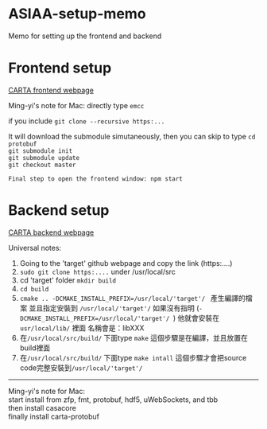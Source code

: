 # ASIAA-setup-memo
Memo for setting up the frontend and backend

# Frontend setup
[CARTA frontend webpage](https://github.com/CARTAvis/carta-frontend)

Ming-yi's note for Mac:
directly type `emcc` 

if you include `git clone --recursive https:...`

It will download the submodule simutaneously, then you can skip to type 
`cd protobuf `<br />
`git submodule init `<br />
`git submodule update `<br />
`git checkout master `<br />

    Final step to open the frontend window: npm start

# Backend setup 
[CARTA backend webpage](https://github.com/CARTAvis/carta-backend)

Universal notes:
1. Going to the 'target' github webpage and copy the link (https:....)
2. `sudo git clone https:....` under /usr/local/src
3. cd 'target' folder `mkdir build`
4. `cd build`
5. `cmake .. -DCMAKE_INSTALL_PREFIX=/usr/local/'target'/ `
產生編譯的檔案 並且指定安裝到 `/usr/local/'target'/`
如果沒有指明 (`-DCMAKE_INSTALL_PREFIX=/usr/local/'target'/ `) 他就會安裝在 `usr/local/lib/` 裡面 名稱會是：libXXX
6. 在`/usr/local/src/build/` 下面type `make` 這個步驟是在編譯，並且放置在build裡面
7. 在`/usr/local/src/build/` 下面type `make intall` 這個步驟才會把source code完整安裝到`/usr/local/'target'/`

----
Ming-yi's note for Mac: <br />
start install from zfp, fmt, protobuf, hdf5, uWebSockets, and tbb <br />
then install casacore <br />
finally install carta-protobuf <br />

